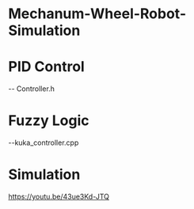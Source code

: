 # Mechanum-Wheel-Robot-Simulation

# PID Control 
  -- Controller.h
# Fuzzy Logic 
  --kuka_controller.cpp
# Simulation
  https://youtu.be/43ue3Kd-JTQ
